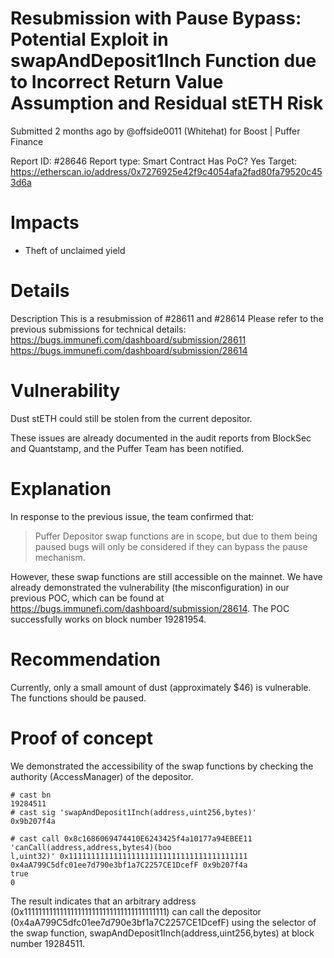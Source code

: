 # Resubmission with Pause Bypass: Potential Exploit in swapAndDeposit1Inch Function due to Incorrect Return Value Assumption and Residual stETH Risk
Submitted 2 months ago by @offside0011 (Whitehat) for Boost | Puffer Finance

Report ID: #28646
Report type: Smart Contract
Has PoC? Yes
Target: https://etherscan.io/address/0x7276925e42f9c4054afa2fad80fa79520c453d6a

# Impacts
- Theft of unclaimed yield

# Details
Description
This is a resubmission of #28611 and #28614
Please refer to the previous submissions for technical details: https://bugs.immunefi.com/dashboard/submission/28611 https://bugs.immunefi.com/dashboard/submission/28614

# Vulnerability
Dust stETH could still be stolen from the current depositor.

These issues are already documented in the audit reports from BlockSec and Quantstamp, and the Puffer Team has been notified.

# Explanation
In response to the previous issue, the team confirmed that:

> Puffer Depositor swap functions are in scope, but due to them being paused bugs will only be considered if they can bypass the pause mechanism.

However, these swap functions are still accessible on the mainnet. We have already demonstrated the vulnerability (the misconfiguration) in our previous POC, which can be found at https://bugs.immunefi.com/dashboard/submission/28614. The POC successfully works on block number 19281954.

# Recommendation
Currently, only a small amount of dust (approximately $46) is vulnerable. The functions should be paused.

# Proof of concept

We demonstrated the accessibility of the swap functions by checking the authority (AccessManager) of the depositor.
```
# cast bn
19284511
# cast sig 'swapAndDeposit1Inch(address,uint256,bytes)'
0x9b207f4a

# cast call 0x8c1686069474410E6243425f4a10177a94EBEE11 'canCall(address,address,bytes4)(boo
l,uint32)' 0x1111111111111111111111111111111111111111 0x4aA799C5dfc01ee7d790e3bf1a7C2257CE1DcefF 0x9b207f4a
true
0
```

The result indicates that an arbitrary address (0x1111111111111111111111111111111111111111) can call the depositor (0x4aA799C5dfc01ee7d790e3bf1a7C2257CE1DcefF) using the selector of the swap function, swapAndDeposit1Inch(address,uint256,bytes) at block number 19284511.
